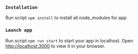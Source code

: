 ### `Installation`
Run script `npm install` to install all node_modules for app

### `Launch app`
Run script `npm run start` to start your app in localhost.
Open [http://localhost:3000](http://localhost:3000) to view it in your browser.